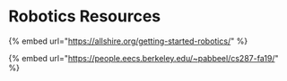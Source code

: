 # Robotics Resources

{% embed url="https://allshire.org/getting-started-robotics/" %}

{% embed url="https://people.eecs.berkeley.edu/~pabbeel/cs287-fa19/" %}
